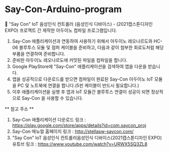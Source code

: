 # Say-Con-Arduino-program
📲 "Say Con" IoT 음성인식 컨트롤러 (음성인식 디바이스) - (2021캡스톤디자인 EXPO) 프로젝트 간 제작한 아두이노 컴파일 프로그램입니다.

1) Say-Con 애플리케이션과 연동하여 사용하기 위해서 아두이노 레오나르도와 HC-06 블루투스 모듈 및 점퍼 케이블을 준비하고, 다음과 같이 첨부한 회로도처럼 해당 부품을 연결하여 준비합니다.
2) 준비한 아두이노 레오나르도에 커밋된 파일을 컴파일을 합니다.
3) Google PlayStore에 "Say-Con" 애플리케이션을 검색하여 앱을 다운을 받습니다.
4) 앱을 성공적으로 다운로드를 받으면 컴파일이 완료된 Say-Con 아두이노 IoT 모듈을 PC 및 노트북에 연결을 합니다.(5핀 케이블이 반드시 필요합니다.)
5) 이후 애플리케이션을 실행 후 앱과 IoT 모듈간 블루투스 연결이 성공이 되면 정상적으로 Say-Con 을 사용할 수 있습니다.

** 참고 주소 **
1) Say-Con 애플리케이션 다운로드 링크 : https://play.google.com/store/apps/details?id=com.saycon_proj
2) Say-Con 매뉴얼 홈페이지 링크 : http://stellasw-saycon.com/
3) "Say Con" IoT 음성인식 컨트롤러음성인식 디바이스(2021캡스톤디자인 EXPO) 유튜브 링크 : https://www.youtube.com/watch?v=URWX5SQ3ZL8
